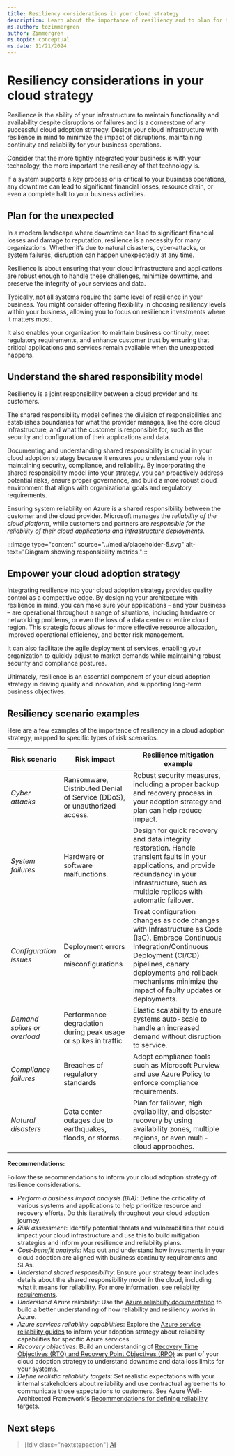 ```yaml
---
title: Resiliency considerations in your cloud strategy
description: Learn about the importance of resiliency and to plan for the unexpected in your cloud adoption strategy.
ms.author: tozimmergren
author: Zimmergren
ms.topic: conceptual
ms.date: 11/21/2024
---
```


# Resiliency considerations in your cloud strategy

Resilience is the ability of your infrastructure to maintain functionality and availability despite disruptions or failures and is a cornerstone of any successful cloud adoption strategy.  Design your cloud infrastructure with resilience in mind to minimize the impact of disruptions, maintaining continuity and reliability for your business operations.

Consider that the more tightly integrated your business is with your technology, the more important the resiliency of that technology is.

If a system supports a key process or is critical to your business operations, any downtime can lead to significant financial losses, resource drain, or even a complete halt to your business activities.

## Plan for the unexpected

In a modern landscape where downtime can lead to significant financial losses and damage to reputation, resilience is a necessity for many organizations. Whether it’s due to natural disasters, cyber-attacks, or system failures, disruption can happen unexpectedly at any time.

Resilience is about ensuring that your cloud infrastructure and applications are robust enough to handle these challenges, minimize downtime, and preserve the integrity of your services and data.  

Typically, not all systems require the same level of resilience in your business. You might consider offering flexibility in choosing resiliency levels within your business, allowing you to focus on resilience investments where it matters most.

It also enables your organization to maintain business continuity, meet regulatory requirements, and enhance customer trust by ensuring that critical applications and services remain available when the unexpected happens.

## Understand the shared responsibility model

Resiliency is a joint responsibility between a cloud provider and its customers.  

The shared responsibility model defines the division of responsibilities and establishes boundaries for what the provider manages, like the core cloud infrastructure, and what the customer is responsible for, such as the security and configuration of their applications and data.

Documenting and understanding shared responsibility is crucial in your cloud adoption strategy because it ensures you understand your role in maintaining security, compliance, and reliability. By incorporating the shared responsibility model into your strategy, you can proactively address potential risks, ensure proper governance, and build a more robust cloud environment that aligns with organizational goals and regulatory requirements.

Ensuring system reliability on Azure is a shared responsibility between the customer and the cloud provider. Microsoft manages the *reliability of the cloud platform*, while customers and partners are *responsible for the reliability of their cloud applications and infrastructure deployments*.

:::image type="content" source="../media/placeholder-5.svg" alt-text="Diagram showing responsibility metrics.":::

## Empower your cloud adoption strategy

Integrating resilience into your cloud adoption strategy provides quality control as a competitive edge. By designing your architecture with resilience in mind, you can make sure your applications – and your business – are operational throughout a range of situations, including hardware or networking problems, or even the loss of a data center or entire cloud region. This strategic focus allows for more effective resource allocation, improved operational efficiency, and better risk management.

It can also facilitate the agile deployment of services, enabling your organization to quickly adjust to market demands while maintaining robust security and compliance postures.  

Ultimately, resilience is an essential component of your cloud adoption strategy in driving quality and innovation, and supporting long-term business objectives.

## Resiliency scenario examples

Here are a few examples of the importance of resiliency in a cloud adoption strategy, mapped to specific types of risk scenarios.

| Risk scenario | Risk impact | Resilience mitigation example |
| --- | --- | --- |
| *Cyber attacks* | Ransomware, Distributed Denial of Service (DDoS), or unauthorized access. | Robust security measures, including a proper backup and recovery process in your adoption strategy and plan can help reduce impact. |
| *System failures* | Hardware or software malfunctions. | Design for quick recovery and data integrity restoration. Handle transient faults in your applications, and provide redundancy in your infrastructure, such as multiple replicas with automatic failover. |
| *Configuration issues* | Deployment errors or misconfigurations | Treat configuration changes as code changes with Infrastructure as Code (IaC). Embrace Continuous Integration/Continuous Deployment (CI/CD) pipelines, canary deployments and rollback mechanisms minimize the impact of faulty updates or deployments. |
| *Demand spikes or overload* | Performance degradation during peak usage or spikes in traffic | Elastic scalability to ensure systems auto-scale to handle an increased demand without disruption to service. |
| *Compliance failures* | Breaches of regulatory standards | Adopt compliance tools such as Microsoft Purview and use Azure Policy to enforce compliance requirements. |
| *Natural disasters* | Data center outages due to earthquakes, floods, or storms. | Plan for failover, high availability, and disaster recovery by using availability zones, multiple regions, or even multi-cloud approaches. |

**Recommendations:**

Follow these recommendations to inform your cloud adoption strategy of resilience considerations. 

- *Perform a business impact analysis (BIA)*: Define the criticality of various systems and applications to help prioritize resource and recovery efforts. Do this iteratively throughout your cloud adoption journey.
- *Risk assessment*: Identify potential threats and vulnerabilities that could impact your cloud infrastructure and use this to build mitigation strategies and inform your resilience and reliability plans.
- *Cost-benefit analysis*: Map out and understand how investments in your cloud adoption are aligned with business continuity requirements and SLAs.
- *Understand shared responsibility*: Ensure your strategy team includes details about the shared responsibility model in the cloud, including what it means for reliability. For more information, see [reliability requirements](/azure/reliability/overview#reliability-requirements).
- *Understand Azure reliability*: Use the [Azure reliability documentation](/azure/reliability/overview) to build a better understanding of how reliability and resiliency works in Azure.
- *Azure services reliability capabilities*: Explore the [Azure service reliability guides](/azure/reliability/overview-reliability-guidance) to inform your adoption strategy about reliability capabilities for specific Azure services.
- *Recovery objectives*: Build an understanding of [Recovery Time Objectives (RTO) and Recovery Point Objectives (RPO)](/azure/reliability/overview#rto-and-rpo-) as part of your cloud adoption strategy to understand downtime and data loss limits for your systems.
- *Define realistic reliability targets*: Set realistic expectations with your internal stakeholders about reliability and use contractual agreements to communicate those expectations to customers. See Azure Well-Architected Framework's [Recommendations for defining reliability targets](/azure/well-architected/reliability/metrics).

## Next steps

> [!div class="nextstepaction"]
> [AI](ai.md)
